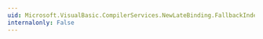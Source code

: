 ```yaml
---
uid: Microsoft.VisualBasic.CompilerServices.NewLateBinding.FallbackIndexSetComplex(System.Object,System.Object[],System.String[],System.Boolean,System.Boolean)
internalonly: False
---
```


